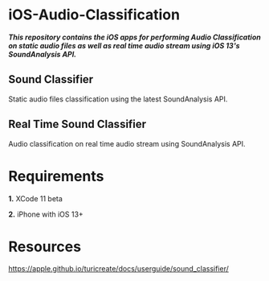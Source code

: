 # iOS-Audio-Classification

***This repository contains the iOS apps for performing Audio Classification on static audio files as well as real time audio stream using iOS 13's SoundAnalysis API.*** 

## Sound Classifier

Static audio files classification using the latest SoundAnalysis API.

## Real Time Sound Classifier

Audio classification on real time audio stream using SoundAnalysis API.

# Requirements

**1.** XCode 11 beta

**2.** iPhone with iOS 13+

# Resources

https://apple.github.io/turicreate/docs/userguide/sound_classifier/
